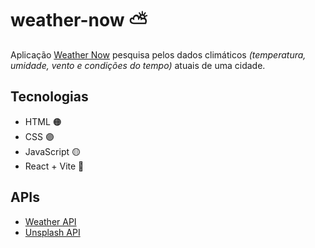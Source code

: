 # weather-now ⛅
  <p>Aplicação <a href="https://reuelsilva.github.io/weather-now/">Weather Now</a> pesquisa pelos dados climáticos <em>(temperatura, umidade, vento e condições do tempo)</em> atuais de uma cidade.</p>
 <h2>Tecnologias</h2>
 <ul>
    <li>HTML 🟠</li> 
    <li>CSS 🟣</li> 
    <li>JavaScript 🟡</li> 
    <li>React + Vite 🔵</li>
 </ul>
  <h2>APIs</h2>
 <ul>
    <li><a href="https://openweathermap.org/api">Weather API</a></li>
    <li><a href="https://unsplash.com/documentation">Unsplash API</a></li>
 </ul>
